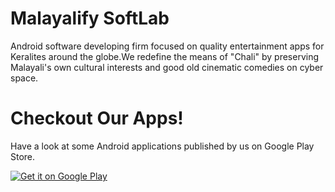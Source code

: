 # Malayalify SoftLab

Android software developing firm focused on quality entertainment apps for Keralites around the globe.We redefine the means of "Chali" by preserving Malayali's own cultural interests and good old cinematic comedies on cyber space.

# Checkout Our Apps!

Have a look at some Android applications published by us on Google Play Store.

<a href='https://play.google.com/store/apps/developer?id=Malayalify+SoftLab&pcampaignid=pcampaignidMKT-Other-global-all-co-prtnr-py-PartBadge-Mar2515-1'><img alt='Get it on Google Play' src='https://play.google.com/intl/en_us/badges/static/images/badges/en_badge_web_generic.png'/></a>
